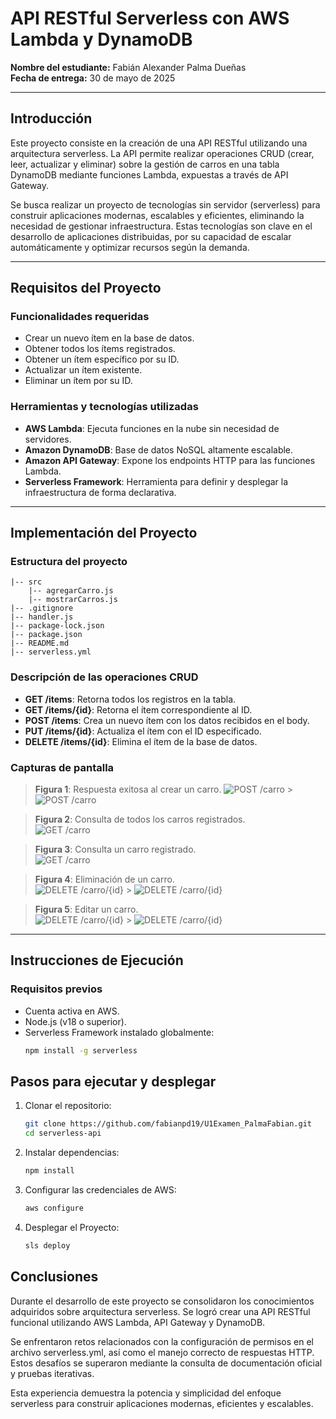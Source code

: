 # API RESTful Serverless con AWS Lambda y DynamoDB

**Nombre del estudiante:** Fabián Alexander Palma Dueñas  
**Fecha de entrega:** 30 de mayo de 2025

---

## Introducción

Este proyecto consiste en la creación de una API RESTful utilizando una arquitectura serverless. La API permite realizar operaciones CRUD (crear, leer, actualizar y eliminar) sobre la gestión de carros en una tabla DynamoDB mediante funciones Lambda, expuestas a través de API Gateway.

Se busca realizar un proyecto de tecnologías sin servidor (serverless) para construir aplicaciones modernas, escalables y eficientes, eliminando la necesidad de gestionar infraestructura. Estas tecnologías son clave en el desarrollo de aplicaciones distribuidas, por su capacidad de escalar automáticamente y optimizar recursos según la demanda.

---

## Requisitos del Proyecto

### Funcionalidades requeridas

- Crear un nuevo ítem en la base de datos.
- Obtener todos los ítems registrados.
- Obtener un ítem específico por su ID.
- Actualizar un ítem existente.
- Eliminar un ítem por su ID.

### Herramientas y tecnologías utilizadas

- **AWS Lambda**: Ejecuta funciones en la nube sin necesidad de servidores.
- **Amazon DynamoDB**: Base de datos NoSQL altamente escalable.
- **Amazon API Gateway**: Expone los endpoints HTTP para las funciones Lambda.
- **Serverless Framework**: Herramienta para definir y desplegar la infraestructura de forma declarativa.

---

## Implementación del Proyecto

### Estructura del proyecto

    |-- src
        |-- agregarCarro.js
        |-- mostrarCarros.js
    |-- .gitignore
    |-- handler.js
    |-- package-lock.json
    |-- package.json
    |-- README.md
    |-- serverless.yml

### Descripción de las operaciones CRUD

- **GET /items**: Retorna todos los registros en la tabla.
- **GET /items/{id}**: Retorna el ítem correspondiente al ID.
- **POST /items**: Crea un nuevo ítem con los datos recibidos en el body.
- **PUT /items/{id}**: Actualiza el ítem con el ID especificado.
- **DELETE /items/{id}**: Elimina el ítem de la base de datos.

### Capturas de pantalla

> **Figura 1**: Respuesta exitosa al crear un carro.
> ![POST /carro](https://imgur.com/CmRhblg.png) > ![POST /carro](https://i.imgur.com/dBpLcsG.png)

> **Figura 2**: Consulta de todos los carros registrados.  
> ![GET /carro](https://i.imgur.com/3RMUNF0.png)

> **Figura 3**: Consulta un carro registrado.  
> ![GET /carro](//https://i.imgur.com/AW96umo.png)

> **Figura 4**: Eliminación de un carro.  
> ![DELETE /carro/{id}](https://i.imgur.com/QXGVRsr.png) > ![DELETE /carro/{id}](https://i.imgur.com/vMEQr1X.png)

> **Figura 5**: Editar un carro.  
> ![DELETE /carro/{id}](https://i.imgur.com/kPOyVEP.png) > ![DELETE /carro/{id}](https://i.imgur.com/cl83C1C.png)

---

## Instrucciones de Ejecución

### Requisitos previos

- Cuenta activa en AWS.
- Node.js (v18 o superior).
- Serverless Framework instalado globalmente:
  ```bash
  npm install -g serverless
  ```

## Pasos para ejecutar y desplegar

1. Clonar el repositorio:

   ```bash
   git clone https://github.com/fabianpd19/U1Examen_PalmaFabian.git
   cd serverless-api
   ```

2. Instalar dependencias:
   ```bash
   npm install
   ```
3. Configurar las credenciales de AWS:
   ```bash
   aws configure
   ```
4. Desplegar el Proyecto:
   ```bash
   sls deploy
   ```

## Conclusiones

Durante el desarrollo de este proyecto se consolidaron los conocimientos adquiridos sobre arquitectura serverless. Se logró crear una API RESTful funcional utilizando AWS Lambda, API Gateway y DynamoDB.

Se enfrentaron retos relacionados con la configuración de permisos en el archivo serverless.yml, así como el manejo correcto de respuestas HTTP. Estos desafíos se superaron mediante la consulta de documentación oficial y pruebas iterativas.

Esta experiencia demuestra la potencia y simplicidad del enfoque serverless para construir aplicaciones modernas, eficientes y escalables.
